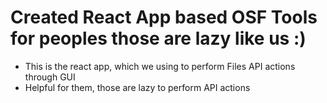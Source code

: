 # Created React App based OSF Tools for peoples those are lazy like us :)

* This is the react app, which we using to perform Files API actions through GUI 
* Helpful for them, those are lazy to perform API actions

